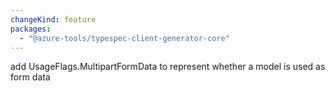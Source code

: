 ```yaml
---
changeKind: feature
packages:
  - "@azure-tools/typespec-client-generator-core"
---
```


add UsageFlags.MultipartFormData to represent whether a model is used as form data